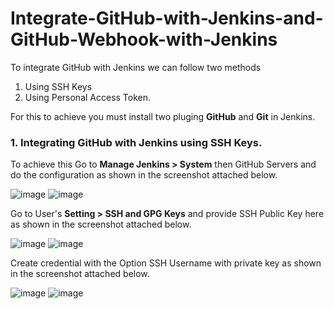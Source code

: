 # Integrate-GitHub-with-Jenkins-and-GitHub-Webhook-with-Jenkins

To integrate GitHub with Jenkins we can follow two methods

1. Using SSH Keys
2. Using Personal Access Token.

For this to achieve you must install two pluging **GitHub** and **Git** in Jenkins.

### 1. Integrating GitHub with Jenkins using SSH Keys.

To achieve this Go to **Manage Jenkins > System** then GitHub Servers and do the configuration as shown in the screenshot attached below.

![image](https://github.com/user-attachments/assets/e44ae6ce-6361-4e1e-97cb-af696b00ff43)
![image](https://github.com/user-attachments/assets/21459b3c-af93-46e5-a3f0-af4ebd2d00d7)

Go to User's **Setting > SSH and GPG Keys** and provide SSH Public Key here as shown in the screenshot attached below.

![image](https://github.com/user-attachments/assets/8b09d40a-ca21-4635-ad0e-59a3be1bbd09)
![image](https://github.com/user-attachments/assets/b778ae11-27ed-4368-8d56-9c1b893d710b)

Create credential with the Option SSH Username with private key as shown in the screenshot attached below.

![image](https://github.com/user-attachments/assets/81bc952a-4c15-4fd2-b9aa-f796f0a83b75)
![image](https://github.com/user-attachments/assets/e6744a99-5231-4fc1-8178-df5de4a018cd)


